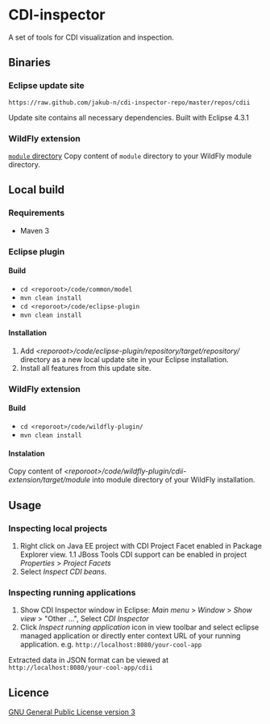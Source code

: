 CDI-inspector
=============

A set of tools for CDI visualization and inspection.

## Binaries

### Eclipse update site

`https://raw.github.com/jakub-n/cdi-inspector-repo/master/repos/cdii`

Update site contains all necessary dependencies. 
Built with Eclipse 4.3.1

### WildFly extension

[`module` directory](https://github.com/jakub-n/cdi-inspector-repo/tree/master/wildfly-binary/module) 
Copy content of `module` directory to your WildFly module directory.

## Local build

### Requirements

* Maven 3

### Eclipse plugin

#### Build

* `cd <reporoot>/code/common/model`
* `mvn clean install`
* `cd <reporoot>/code/eclipse-plugin`
* `mvn clean install`

#### Installation

1. Add *&lt;reporoot>/code/eclipse-plugin/repository/target/repository/* directory as a new local update site in your Eclipse installation.
2. Install all features from this update site.

### WildFly extension

#### Build

* `cd <reporoot>/code/wildfly-plugin/`
* `mvn clean install`

#### Instalation

Copy content of *&lt;reporoot>/code/wildfly-plugin/cdii-extension/target/module* into module directory of your WildFly installation.

## Usage

### Inspecting local projects

1. Right click on Java EE project with CDI Project Facet enabled in Package Explorer view.
1.1 JBoss Tools CDI support can be enabled in project *Properties* > *Project Facets*
2. Select *Inspect CDI beans*.

### Inspecting running applications

1. Show CDI Inspector window in Eclipse: *Main menu* > *Window* > *Show view* > "Other ...", Select *CDI Inspector*
2. Click *Inspect running application* icon in view toolbar and select eclipse managed application or directly enter context URL of your running application. 
e.g. `http://localhost:8080/your-cool-app`

Extracted data in JSON format can be viewed at `http://localhost:8080/your-cool-app/cdii`

## Licence

[GNU General Public License version 3](https://www.gnu.org/copyleft/gpl.html)
